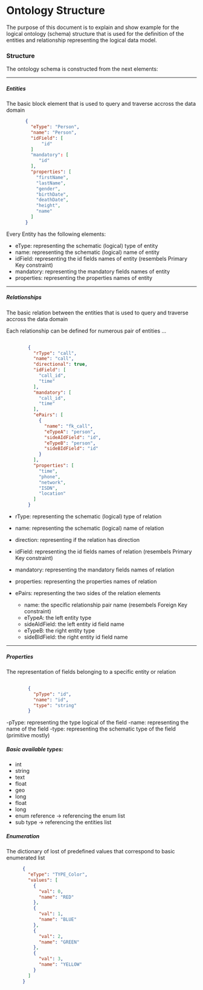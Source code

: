 # Ontology Structure
The purpose of this document is to explain and show example for the logical ontology (schema) structure that is used
for the definition of the entities and relationship representing the logical data model.

### Structure
The ontology schema is constructed from the next elements:

-------------

 ##### Entities
  The basic block element that is used to query and traverse accross the data domain

````json  
       {
         "eType": "Person",
         "name": "Person",
         "idField": [
             "id"
         ]
         "mandatory": [
            "id"
         ],
         "properties": [
           "firstName",
           "lastName",
           "gender",
           "birthDate",
           "deathDate",
           "height",
           "name"
         ]
       }
````       
   Every Entity has the following elements:
    
   - eType: representing the schematic (logical) type of entity
   - name: representing the schematic (logical) name of entity
   - idField: representing the id fields names of entity (resembels Primary Key constraint)
   - mandatory: representing the mandatory fields names of entity
   - properties: representing the properties names of entity
   
-------------
    
 ##### Relationships
  The basic relation between the entities that is used to query and traverse accross the data domain
  
  Each relationship can be defined for numerous pair of entities ... 
````json  
 
        {
          "rType": "call",
          "name": "call",
          "directional": true,
          "idField": [
            "call_id",
            "time"
          ],
          "mandatory": [
            "call_id",
            "time"
          ],
          "ePairs": [
            {
              "name": "fk_call",
              "eTypeA": "person",
              "sideAIdField": "id",
              "eTypeB": "person",
              "sideBIdField": "id"
            }
          ],
          "properties": [
            "time",
            "phone",
            "network",
            "ISDN",
            "location"
          ]
        }
````
   - rType: representing the schematic (logical) type of relation
   - name: representing the schematic (logical) name of relation
   - direction: representing if the relation has direction
   - idField: representing the id fields names of relation (resembels Primary Key constraint)
   - mandatory: representing the mandatory fields names of relation

   - properties: representing the properties names of relation
   - ePairs: representing the two sides of the relation elements
        - name: the specific relationship pair name (resembels Foreign Key constraint)
        - eTypeA: the left entity type 
        - sideAIdField: the left entity id field name 
        - eTypeB: the right entity type 
        - sideBIdField: the right entity id field name 
         
-------------
       
 ##### Properties
  The representation of fields belonging to a specific entity or relation
````json  
  
        {
          "pType": "id",
          "name": "id",
          "type": "string"
        }
````        
   -pType: representing the type logical of the field 
   -name: representing the name of the field 
   -type: representing the schematic type of the field (primitive mostly)
  
  ##### Basic available types:
   - int
   - string
   - text
   - float
   - geo
   - long
   - float
   - long
   - enum reference -> referencing the enum list
   - sub type -> referencing the entities list 
   
  
 ##### Enumeration
  The dictionary of lost of predefined values that correspond to basic enumerated list
````json  
      {
        "eType": "TYPE_Color",
        "values": [
          {
            "val": 0,
            "name": "RED"
          },
          {
            "val": 1,
            "name": "BLUE"
          },
          {
            "val": 2,
            "name": "GREEN"
          },
          {
            "val": 3,
            "name": "YELLOW"
          }
        ]
      }

````
